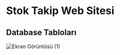 <h1>Stok Takip Web Sitesi</h1>


<h2>Database Tabloları </h2>


![Ekran Görüntüsü (1)](https://github.com/user-attachments/assets/d54f6744-b647-488d-9795-48e3190e5689)
